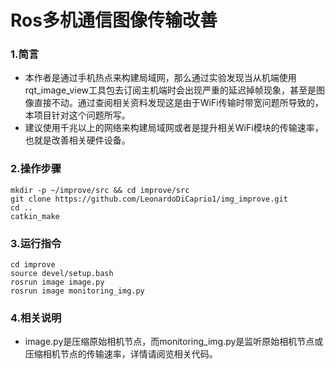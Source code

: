 # Ros多机通信图像传输改善
### 1.简言
- 本作者是通过手机热点来构建局域网，那么通过实验发现当从机端使用rqt_image_view工具包去订阅主机端时会出现严重的延迟掉帧现象，甚至是图像直接不动。通过查阅相关资料发现这是由于WiFi传输时带宽问题所导致的，本项目针对这个问题所写。
- 建议使用千兆以上的网络来构建局域网或者是提升相关WiFi模块的传输速率，也就是改善相关硬件设备。
### 2.操作步骤
```
mkdir -p ~/improve/src && cd improve/src
git clone https://github.com/LeonardoDiCaprio1/img_improve.git
cd ..
catkin_make
```
### 3.运行指令
```
cd improve 
source devel/setup.bash
rosrun image image.py
rosrun image monitoring_img.py
```
### 4.相关说明
- image.py是压缩原始相机节点，而monitoring_img.py是监听原始相机节点或压缩相机节点的传输速率，详情请阅览相关代码。
